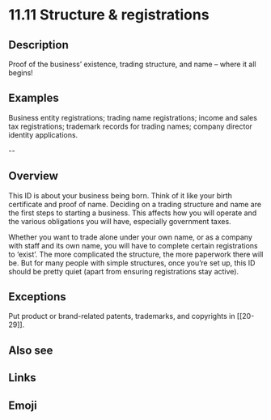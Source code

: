 # 11.11 Structure & registrations

## Description

Proof of the business’ existence, trading structure, and name – where it all begins!

## Examples

Business entity registrations; trading name registrations; income and sales tax registrations; trademark records for trading names; company director identity applications.

--

## Overview

This ID is about your business being born. Think of it like your birth certificate and proof of name. Deciding on a trading structure and name are the first steps to starting a business. This affects how you will operate and the various obligations you will have, especially government taxes.

Whether you want to trade alone under your own name, or as a company with staff and its own name, you will have to complete certain registrations to ‘exist’. The more complicated the structure, the more paperwork there will be. But for many people with simple structures, once you’re set up, this ID should be pretty quiet (apart from ensuring registrations stay active).

## Exceptions

Put product or brand-related patents, trademarks, and copyrights in [[20-29]].

## Also see


## Links

## Emoji
